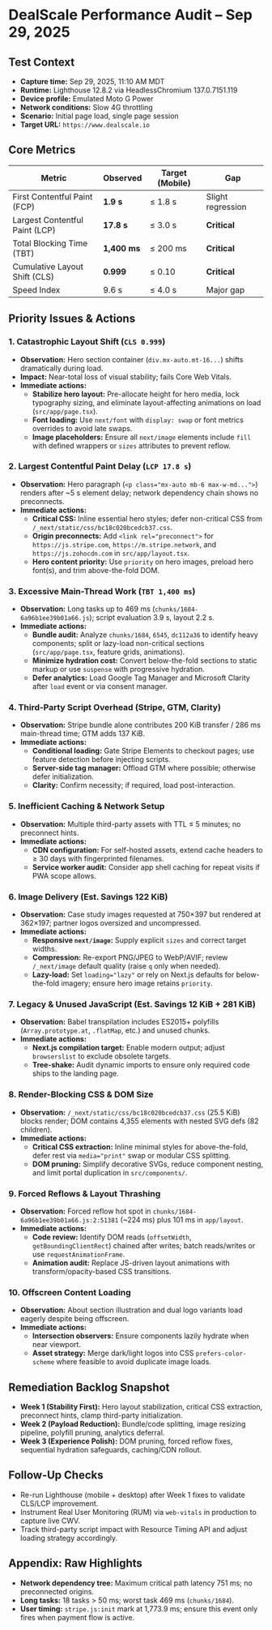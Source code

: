 # DealScale Performance Audit – Sep 29, 2025

## Test Context
- **Capture time:** Sep 29, 2025, 11:10 AM MDT
- **Runtime:** Lighthouse 12.8.2 via HeadlessChromium 137.0.7151.119
- **Device profile:** Emulated Moto G Power
- **Network conditions:** Slow 4G throttling
- **Scenario:** Initial page load, single page session
- **Target URL:** `https://www.dealscale.io`

## Core Metrics
| Metric | Observed | Target (Mobile) | Gap |
| --- | --- | --- | --- |
| First Contentful Paint (FCP) | **1.9 s** | ≤ 1.8 s | Slight regression |
| Largest Contentful Paint (LCP) | **17.8 s** | ≤ 3.0 s | **Critical** |
| Total Blocking Time (TBT) | **1,400 ms** | ≤ 200 ms | **Critical** |
| Cumulative Layout Shift (CLS) | **0.999** | ≤ 0.10 | **Critical** |
| Speed Index | 9.6 s | ≤ 4.0 s | Major gap |

## Priority Issues & Actions

### 1. Catastrophic Layout Shift (`CLS 0.999`)
- **Observation:** Hero section container (`div.mx-auto.mt-16...`) shifts dramatically during load.
- **Impact:** Near-total loss of visual stability; fails Core Web Vitals.
- **Immediate actions:**
  - **Stabilize hero layout:** Pre-allocate height for hero media, lock typography sizing, and eliminate layout-affecting animations on load (`src/app/page.tsx`).
  - **Font loading:** Use `next/font` with `display: swap` or font metrics overrides to avoid late swaps.
  - **Image placeholders:** Ensure all `next/image` elements include `fill` with defined wrappers or `sizes` attributes to prevent reflow.

### 2. Largest Contentful Paint Delay (`LCP 17.8 s`)
- **Observation:** Hero paragraph (`<p class="mx-auto mb-6 max-w-md...">`) renders after ~5 s element delay; network dependency chain shows no preconnects.
- **Immediate actions:**
  - **Critical CSS:** Inline essential hero styles; defer non-critical CSS from `/_next/static/css/bc18c020bcedcb37.css`.
  - **Origin preconnects:** Add `<link rel="preconnect">` for `https://js.stripe.com`, `https://m.stripe.network`, and `https://js.zohocdn.com` in `src/app/layout.tsx`.
  - **Hero content priority:** Use `priority` on hero images, preload hero font(s), and trim above-the-fold DOM.

### 3. Excessive Main-Thread Work (`TBT 1,400 ms`)
- **Observation:** Long tasks up to 469 ms (`chunks/1684-6a96b1ee39b01a66.js`); script evaluation 3.9 s, layout 2.2 s.
- **Immediate actions:**
  - **Bundle audit:** Analyze `chunks/1684`, `6545`, `dc112a36` to identify heavy components; split or lazy-load non-critical sections (`src/app/page.tsx`, feature grids, animations).
  - **Minimize hydration cost:** Convert below-the-fold sections to static markup or use `suspense` with progressive hydration.
  - **Defer analytics:** Load Google Tag Manager and Microsoft Clarity after `load` event or via consent manager.

### 4. Third-Party Script Overhead (Stripe, GTM, Clarity)
- **Observation:** Stripe bundle alone contributes 200 KiB transfer / 286 ms main-thread time; GTM adds 137 KiB.
- **Immediate actions:**
  - **Conditional loading:** Gate Stripe Elements to checkout pages; use feature detection before injecting scripts.
  - **Server-side tag manager:** Offload GTM where possible; otherwise defer initialization.
  - **Clarity:** Confirm necessity; if required, load post-interaction.

### 5. Inefficient Caching & Network Setup
- **Observation:** Multiple third-party assets with TTL ≤ 5 minutes; no preconnect hints.
- **Immediate actions:**
  - **CDN configuration:** For self-hosted assets, extend cache headers to ≥ 30 days with fingerprinted filenames.
  - **Service worker audit:** Consider app shell caching for repeat visits if PWA scope allows.

### 6. Image Delivery (Est. Savings 122 KiB)
- **Observation:** Case study images requested at 750×397 but rendered at 362×197; partner logos oversized and uncompressed.
- **Immediate actions:**
  - **Responsive `next/image`:** Supply explicit `sizes` and correct target widths.
  - **Compression:** Re-export PNG/JPEG to WebP/AVIF; review `/_next/image` default quality (raise `q` only when needed).
  - **Lazy-load:** Set `loading="lazy"` or rely on Next.js defaults for below-the-fold imagery; ensure hero image retains `priority`.

### 7. Legacy & Unused JavaScript (Est. Savings 12 KiB + 281 KiB)
- **Observation:** Babel transpilation includes ES2015+ polyfills (`Array.prototype.at`, `.flatMap`, etc.) and unused chunks.
- **Immediate actions:**
  - **Next.js compilation target:** Enable modern output; adjust `browserslist` to exclude obsolete targets.
  - **Tree-shake:** Audit dynamic imports to ensure only required code ships to the landing page.

### 8. Render-Blocking CSS & DOM Size
- **Observation:** `/_next/static/css/bc18c020bcedcb37.css` (25.5 KiB) blocks render; DOM contains 4,355 elements with nested SVG defs (82 children).
- **Immediate actions:**
  - **Critical CSS extraction:** Inline minimal styles for above-the-fold, defer rest via `media="print"` swap or modular CSS splitting.
  - **DOM pruning:** Simplify decorative SVGs, reduce component nesting, and limit portal duplication in `src/components/`.

### 9. Forced Reflows & Layout Thrashing
- **Observation:** Forced reflow hot spot in `chunks/1684-6a96b1ee39b01a66.js:2:51381` (~224 ms) plus 101 ms in `app/layout`.
- **Immediate actions:**
  - **Code review:** Identify DOM reads (`offsetWidth`, `getBoundingClientRect`) chained after writes; batch reads/writes or use `requestAnimationFrame`.
  - **Animation audit:** Replace JS-driven layout animations with transform/opacity-based CSS transitions.

### 10. Offscreen Content Loading
- **Observation:** About section illustration and dual logo variants load eagerly despite being offscreen.
- **Immediate actions:**
  - **Intersection observers:** Ensure components lazily hydrate when near viewport.
  - **Asset strategy:** Merge dark/light logos into CSS `prefers-color-scheme` where feasible to avoid duplicate image loads.

## Remediation Backlog Snapshot
- **Week 1 (Stability First):** Hero layout stabilization, critical CSS extraction, preconnect hints, clamp third-party initialization.
- **Week 2 (Payload Reduction):** Bundle/code splitting, image resizing pipeline, polyfill pruning, analytics deferral.
- **Week 3 (Experience Polish):** DOM pruning, forced reflow fixes, sequential hydration safeguards, caching/CDN rollout.

## Follow-Up Checks
- Re-run Lighthouse (mobile + desktop) after Week 1 fixes to validate CLS/LCP improvement.
- Instrument Real User Monitoring (RUM) via `web-vitals` in production to capture live CWV.
- Track third-party script impact with Resource Timing API and adjust loading strategy accordingly.

## Appendix: Raw Highlights
- **Network dependency tree:** Maximum critical path latency 751 ms; no preconnected origins.
- **Long tasks:** 18 tasks > 50 ms; worst task 469 ms (`chunks/1684`).
- **User timing:** `stripe.js:init` mark at 1,773.9 ms; ensure this event only fires when payment flow is active.


